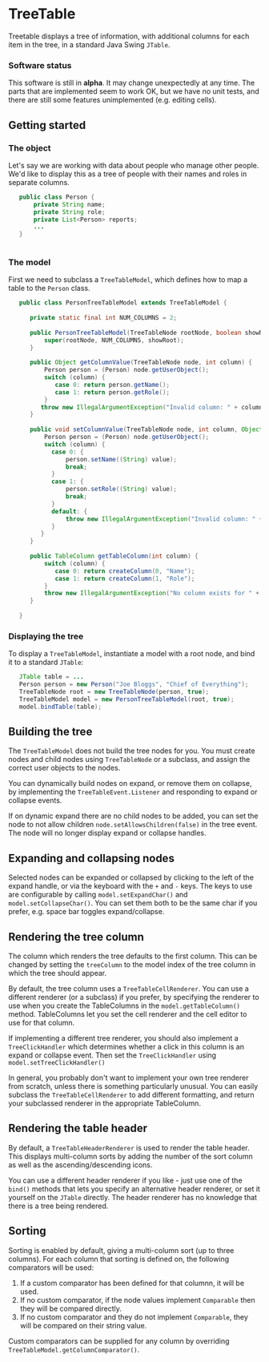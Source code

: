 # TreeTable

Treetable displays a tree of information, with additional columns for each item in the tree, in a standard Java Swing `JTable`.

### Software status
This software is still in **alpha**.  It may change unexpectedly at any time.
The parts that are implemented seem to work OK, but we have no unit tests, and there are still some features unimplemented (e.g. editing cells).


## Getting started

### The object
Let's say we are working with data about people who manage other people.  We'd like to display this as a tree of people with their names and roles in separate columns.

```java
   public class Person {
       private String name;
       private String role;
       private List<Person> reports;
       ...
   }
       
```

### The model
First we need to subclass a `TreeTableModel`, which defines how to map a table to the `Person` class.  

```java
   public class PersonTreeTableModel extends TreeTableModel {
   
      private static final int NUM_COLUMNS = 2;
   
      public PersonTreeTableModel(TreeTableNode rootNode, boolean showRoot) {
          super(rootNode, NUM_COLUMNS, showRoot);
      }
   
      public Object getColumnValue(TreeTableNode node, int column) {  
          Person person = (Person) node.getUserObject();
          switch (column) {
             case 0: return person.getName();
             case 1: return person.getRole();
          }
         throw new IllegalArgumentException("Invalid column: " + column);
      }
    
      public void setColumnValue(TreeTableNode node, int column, Object value) {
          Person person = (Person) node.getUserObject();
          switch (column) {
            case 0: {
                person.setName((String) value);
                break;
            }
            case 1: {
                person.setRole((String) value);
                break;
            }
            default: {
                throw new IllegalArgumentException("Invalid column: " + column);
            }
         }
      }
    
      public TableColumn getTableColumn(int column) {
          switch (column) {
             case 0: return createColumn(0, "Name");
             case 1: return createColumn(1, "Role");
          }
          throw new IllegalArgumentException("No column exists for " + column);
      }
      
   }
```

### Displaying the tree
To display a `TreeTableModel`, instantiate a model with a root node, and bind it to a standard `JTable`:

```java
   JTable table = ... 
   Person person = new Person("Joe Bloggs", "Chief of Everything");
   TreeTableNode root = new TreeTableNode(person, true);
   TreeTableModel model = new PersonTreeTableModel(root, true);
   model.bindTable(table);
```


## Building the tree

The `TreeTableModel` does not build the tree nodes for you.  You must create nodes and child nodes using `TreeTableNode` or a subclass, and assign the correct user objects to the nodes. 

You can dynamically build nodes on expand, or remove them on collapse, by implementing the `TreeTableEvent.Listener` and responding to expand or collapse events.

If on dynamic expand there are no child nodes to be added, you can set the node to not allow children `node.setAllowsChildren(false)` in the tree event.  The node will no longer display expand or collapse handles.

## Expanding and collapsing nodes
Selected nodes can be expanded or collapsed by clicking to the left of the expand handle, or via the keyboard with the `+` and `-` keys.  The keys to use are configurable by calling `model.setExpandChar()` and `model.setCollapseChar()`.  You can set them both to be the same char if you prefer, e.g. space bar toggles expand/collapse.

## Rendering the tree column
The column which renders the tree defaults to the first column.  This can be changed by setting the `treeColumn` to the model index of the tree column in which the tree should appear.

By default, the tree column uses a `TreeTableCellRenderer`.  You can use a different renderer (or a subclass) if you prefer, by specifying the renderer to use when you create the TableColumns in the `model.getTableColumn()` method.  TableColumns let you set the cell renderer and the cell editor to use for that column.

If implementing a different tree renderer, you should also implement a `TreeClickHandler` which determines whether a click in this column is an expand or collapse event.  Then set the `TreeClickHandler` using `model.setTreeClickHandler()`

In general, you probably don't want to implement your own tree renderer from scratch, unless there is something particularly unusual.  You can easily subclass the `TreeTableCellRenderer` to add different formatting, and return your subclassed renderer in the appropriate TableColumn.

## Rendering the table header
By default, a `TreeTableHeaderRenderer` is used to render the table header.  This displays multi-column sorts by adding the number of the sort column as well as the ascending/descending icons.

You can use a different header renderer if you like - just use one of the `bind()`  methods that lets you specify an alternative header renderer, or set it yourself on the `JTable` directly.  The header renderer has no knowledge that there is a tree being rendered.

## Sorting
Sorting is enabled by default, giving a multi-column sort (up to three columns). For each column that sorting is defined on, the following comparators will be used:

1. If a custom comparator has been defined for that columnn, it will be used. 
2. If no custom comparator, if the node values implement `Comparable` then they will be compared directly.
3. If no custom comparator and they do not implement `Comparable`, they will be compared on their string value.

Custom comparators can be supplied for any column by overriding `TreeTableModel.getColumnComparator()`.
